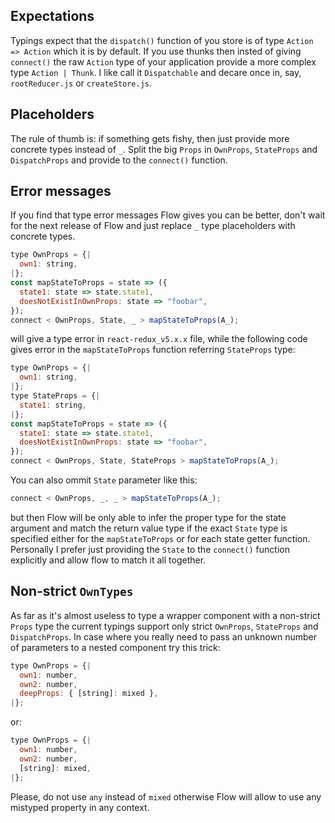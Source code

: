 ## Expectations

Typings expect that the `dispatch()` function of you store is of type `Action => Action` which it is by default. If you use thunks then insted of giving `connect()` the raw `Action` type of your application provide a more complex type `Action | Thunk`. I like call it `Dispatchable` and decare once in, say, `rootReducer.js` or `createStore.js`.

## Placeholders

The rule of thumb is: if something gets fishy, then just provide more concrete types instead of `_`. Split the big `Props` in `OwnProps`, `StateProps` and `DispatchProps` and provide to the `connect()` function.

## Error messages

If you find that type error messages Flow gives you can be better, don't wait for the next release of Flow and just replace `_` type placeholders with concrete types.

```js
type OwnProps = {|
  own1: string,
|};
const mapStateToProps = state => ({
  state1: state => state.state1,
  doesNotExistInOwnProps: state => "foobar",
});
connect < OwnProps, State, _ > mapStateToProps(A_);
```

will give a type error in `react-redux_v5.x.x` file, while the following code gives error in the `mapStateToProps` function referring `StateProps` type:

```js
type OwnProps = {|
  own1: string,
|};
type StateProps = {|
  state1: string,
|};
const mapStateToProps = state => ({
  state1: state => state.state1,
  doesNotExistInOwnProps: state => "foobar",
});
connect < OwnProps, State, StateProps > mapStateToProps(A_);
```

You can also ommit `State` parameter like this:

```js
connect < OwnProps, _, _ > mapStateToProps(A_);
```

but then Flow will be only able to infer the proper type for the state argument and match the return value type if the exact `State` type is specified either for the `mapStateToProps` or for each state getter function. Personally I prefer just providing the `State` to the `connect()` function explicitly and allow flow to match it all together.

## Non-strict `OwnTypes`

As far as it's almost useless to type a wrapper component with a non-strict `Props` type the current typings support only strict `OwnProps`, `StateProps` and `DispatchProps`. In case where you really need to pass an unknown number of parameters to a nested component try this trick:

```js
type OwnProps = {|
  own1: number,
  own2: number,
  deepProps: { [string]: mixed },
|};
```

or:

```js
type OwnProps = {|
  own1: number,
  own2: number,
  [string]: mixed,
|};
```

Please, do not use `any` instead of `mixed` otherwise Flow will allow to use any mistyped property in any context.
